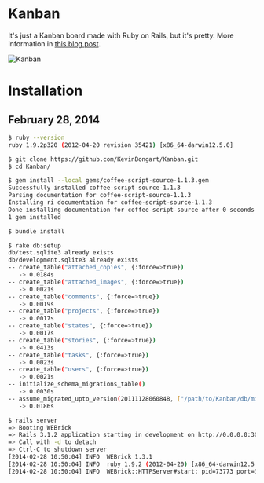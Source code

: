 # Kanban

It's just a Kanban board made with Ruby on Rails, but it's pretty. More information in [this blog post](http://wedontneedroads.net/post/15571399433/kaban-web-app).

![Kanban](http://f.cl.ly/items/0k031R2Q1r0R3B1E063Z/tumblr_lxcacrE1PR1qzze81o1_r3_1280.png)

# Installation

## February 28, 2014

```bash
$ ruby --version
ruby 1.9.2p320 (2012-04-20 revision 35421) [x86_64-darwin12.5.0]

$ git clone https://github.com/KevinBongart/Kanban.git
$ cd Kanban/

$ gem install --local gems/coffee-script-source-1.1.3.gem 
Successfully installed coffee-script-source-1.1.3
Parsing documentation for coffee-script-source-1.1.3
Installing ri documentation for coffee-script-source-1.1.3
Done installing documentation for coffee-script-source after 0 seconds
1 gem installed

$ bundle install

$ rake db:setup
db/test.sqlite3 already exists
db/development.sqlite3 already exists
-- create_table("attached_copies", {:force=>true})
   -> 0.0184s
-- create_table("attached_images", {:force=>true})
   -> 0.0021s
-- create_table("comments", {:force=>true})
   -> 0.0019s
-- create_table("projects", {:force=>true})
   -> 0.0017s
-- create_table("states", {:force=>true})
   -> 0.0017s
-- create_table("stories", {:force=>true})
   -> 0.0413s
-- create_table("tasks", {:force=>true})
   -> 0.0023s
-- create_table("users", {:force=>true})
   -> 0.0021s
-- initialize_schema_migrations_table()
   -> 0.0030s
-- assume_migrated_upto_version(20111128060848, ["/path/to/Kanban/db/migrate"])
   -> 0.0186s

$ rails server
=> Booting WEBrick
=> Rails 3.1.2 application starting in development on http://0.0.0.0:3000
=> Call with -d to detach
=> Ctrl-C to shutdown server
[2014-02-28 10:50:04] INFO  WEBrick 1.3.1
[2014-02-28 10:50:04] INFO  ruby 1.9.2 (2012-04-20) [x86_64-darwin12.5.0]
[2014-02-28 10:50:04] INFO  WEBrick::HTTPServer#start: pid=73773 port=3000
```
